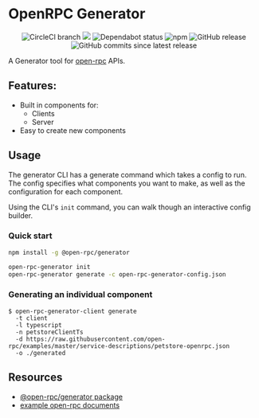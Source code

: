 # OpenRPC Generator

<center>
  <span>
    <img alt="CircleCI branch" src="https://img.shields.io/circleci/project/github/open-rpc/generator/master.svg">
    <img src="https://codecov.io/gh/open-rpc/generator/branch/master/graph/badge.svg" />
    <img alt="Dependabot status" src="https://api.dependabot.com/badges/status?host=github&repo=open-rpc/generator" />
    <img alt="npm" src="https://img.shields.io/npm/dt/@open-rpc/generator.svg" />
    <img alt="GitHub release" src="https://img.shields.io/github/release/open-rpc/generator.svg" />
    <img alt="GitHub commits since latest release" src="https://img.shields.io/github/commits-since/open-rpc/generator/latest.svg" />
  </span>
</center>


A Generator tool for [open-rpc](https://github.com/open-rpc/spec) APIs.

## Features:

- Built in components for:
  - Clients
  - Server
- Easy to create new components


## Usage

The generator CLI has a generate command which takes a config to run. The config specifies what components you want to make, as well as the configuration for each component.

Using the CLI's `init` command, you can walk though an interactive config builder.

### Quick start

```sh
npm install -g @open-rpc/generator

open-rpc-generator init
open-rpc-generator generate -c open-rpc-generator-config.json
```

### Generating an individual component

```shell
$ open-rpc-generator-client generate
  -t client
  -l typescript
  -n petstoreClientTs
  -d https://raw.githubusercontent.com/open-rpc/examples/master/service-descriptions/petstore-openrpc.json
  -o ./generated
```

## Resources

- [@open-rpc/generator package](https://www.npmjs.com/package/@open-rpc/generator)
- [example open-rpc documents](https://github.com/open-rpc/examples/tree/master/service-descriptions)

